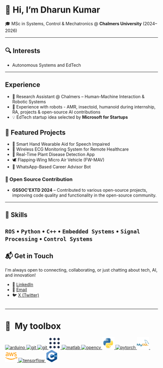 
<br><br>
# 👋 Hi, I’m Dharun Kumar

🎓 MSc in Systems, Control & Mechatronics @ **Chalmers University** (2024–2026)  

---
## 🔍 Interests
- Autonomous Systems and EdTech

---
## Experience 
- 🤖 Research Assistant @ Chalmers – Human-Machine Interaction & Robotic Systems  
- 🚗 Experience with robots - AMR, insectoid, humanoid during internship, RA, projects & open-source AI contributions  
- 💡 EdTech startup idea selected by **Microsoft for Startups**

## 🚀 Featured Projects
- 🧤 Smart Hand Wearable Aid for Speech Impaired  
- 📡 Wireless ECG Monitoring System for Remote Healthcare  
- 🌿 Real-Time Plant Disease Detection App  
- 🕊️ Flapping-Wing Micro Air Vehicle (FW-MAV)  
- 🤖 WhatsApp-Based Career Advisor Bot  

### 🌟 Open Source Contribution  
- **GSSOC'EXTD 2024** – Contributed to various open-source projects, improving code quality and functionality in the open-source community.
---

## 🔧 Skills
`ROS` • `Python` • `C++` • `Embedded Systems` • `Signal Processing` • `Control Systems`
---

## 📬 Get in Touch

I'm always open to connecting, collaborating, or just chatting about tech, AI, and innovation!

- 💼 [LinkedIn](https://www.linkedin.com/in/dharun-kumar20/)  
- 📧 [Email](mailto:dharun.official.01@gmail.com)  
- 🐦 [X (Twitter)](https://x.com/dharun369)
<br><br>

---
# 🧰 &nbsp;My toolbox
<p align="left"> <a href="https://www.arduino.cc/" target="_blank" rel="noreferrer"> <img src="https://cdn.worldvectorlogo.com/logos/arduino-1.svg" alt="arduino" width="40" height="40"/> </a> <a href="https://www.w3schools.com/cpp/" target="_blank" rel="noreferrer">  </a> <a href="https://git-scm.com/" target="_blank" rel="noreferrer"> <img src="https://www.vectorlogo.zone/logos/git-scm/git-scm-icon.svg" alt="git" width="40" height="40"/> </a> <a href="https://www.linux.org/" target="_blank" rel="noreferrer"> <img src="https://www.vectorlogo.zone/logos/git-scm/git-scm-icon.svg" alt="git" width="40" height="40"/> </a> <a href="https://www.ros.org/" target="_blank" rel="noreferrer"> <img src="https://github.com/devicons/devicon/blob/master/icons/ros/ros-original.svg" alt="ros" width="40" height="40"/> </a> <a href="https://www.mathworks.com/" target="_blank" rel="noreferrer"> <img src="https://upload.wikimedia.org/wikipedia/commons/2/21/Matlab_Logo.png" alt="matlab" width="40" height="40"/> </a> <a href="https://opencv.org/" target="_blank" rel="noreferrer"> <img src="https://www.vectorlogo.zone/logos/opencv/opencv-icon.svg" alt="opencv" width="40" height="40"/> </a> <a href="https://www.python.org" target="_blank" rel="noreferrer"> <img src="https://raw.githubusercontent.com/devicons/devicon/master/icons/python/python-original.svg" alt="python" width="40" height="40"/> </a> <a href="https://pytorch.org/" target="_blank" rel="noreferrer"> <img src="https://www.vectorlogo.zone/logos/pytorch/pytorch-icon.svg" alt="pytorch" width="40" height="40"/> </a> <a href="https://www.tensorflow.org" target="_blank" rel="noreferrer"> <img src="https://github.com/devicons/devicon/blob/master/icons/mysql/mysql-original-wordmark.svg" title="MySQL"  alt="MySQL" width="40" height="40"/>&nbsp;<img src="https://github.com/devicons/devicon/blob/master/icons/amazonwebservices/amazonwebservices-plain-wordmark.svg" title="AWS" alt="AWS" width="40" height="40"/>&nbsp;<img src="https://www.vectorlogo.zone/logos/tensorflow/tensorflow-icon.svg" alt="tensorflow" width="40" height="40"/> </a> <a href="https://unity.com/" target="_blank" rel="noreferrer"> <img src="https://github.com/devicons/devicon/blob/master/icons/cplusplus/cplusplus-original.svg" alt="c++" width="40" height="40"/> </a> </p>
